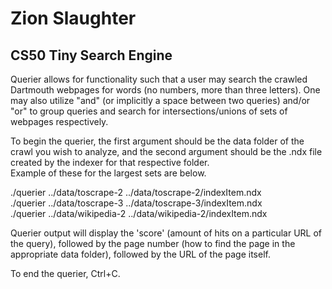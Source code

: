 # Zion Slaughter

## CS50 Tiny Search Engine


Querier allows for functionality such that a user may search the crawled Dartmouth webpages
for words (no numbers, more than three letters). One may also utilize "and" (or implicitly
a space between two queries) and/or "or" to group queries and search for intersections/unions
of sets of webpages respectively.

To begin the querier, the first argument should be the data folder of the crawl you wish to
analyze, and the second argument should be the .ndx file created by the indexer for that respective folder.<br>
Example of these for the largest sets are below.

./querier ../data/toscrape-2 ../data/toscrape-2/indexItem.ndx<br>
./querier ../data/toscrape-3 ../data/toscrape-3/indexItem.ndx<br>
./querier ../data/wikipedia-2 ../data/wikipedia-2/indexItem.ndx<br>

Querier output will display the 'score' (amount of hits on a particular URL of the query),
followed by the page number (how to find the page in the appropriate data folder), followed
by the URL of the page itself.

To end the querier, Ctrl+C.